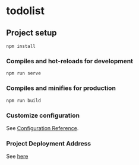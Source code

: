 # todolist

## Project setup
```
npm install
```

### Compiles and hot-reloads for development
```
npm run serve
```

### Compiles and minifies for production
```
npm run build
```

### Customize configuration
See [Configuration Reference](https://cli.vuejs.org/zh/guide/deployment.html#github-pages).

### Project Deployment Address
See [here](https://dragon-liu.github.io/todoList-final-version/)